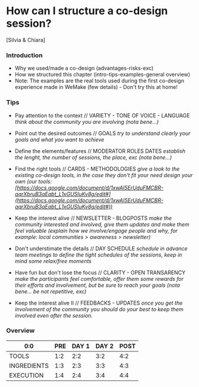 # How can I structure a co-design session?

[Silvia & Chiara]

### Introduction
* Why we used/made a co-design (advantages-risks-exc)
* How we structured this chapter (intro-tips-examples-general overview)
* Note: The examples are the real tools used during the first co-design experience made in WeMake (few details) - Don't try this at home! 

### Tips

- Pay attention to the context // VARIETY - TONE OF VOICE - LANGUAGE
*think about the community you are involving (nota bene...)*

- Point out the desired outcomes // GOALS
*try to understand clearly your goals and what you want to achieve* 

- Define the elements/features // MODERATOR ROLES DATES
*establish the lenght, the number of sessions, the place, exc (nota bene...)*

- Find the right tools // CARDS - METHODOLOGIES 
*give a look to the existing co-design tools, in the case they don't fit your need design your own (our tools: [https://docs.google.com/document/d/1xwAI5ErUduFMCBR-aqrXbruB3aEabt_L1xGUSluKv8g/edit#](https://docs.google.com/document/d/1xwAI5ErUduFMCBR-aqrXbruB3aEabt_L1xGUSluKv8g/edit#))*

- Keep the interest alive // NEWSLETTER - BLOGPOSTS
*make the community interested and involved, give them updates and make them feel valuable (explain how we involve/engage people and why, for example: local communities > awareness > newsletter)*

- Don't understimate the details // DAY SCHEDULE
*schedule in advance team meetings to define the tight schedules of the sessions, keep in mind some relax/free moments*

- Have fun but don't lose the focus // CLARITY - OPEN TRANSARENCY
*make the participants feel comfortable, offer them some rewards for their efforts and involvement, but be sure to reach your goals (nota bene... be not repetitive, exc)*

- Keep the interest alive II // FEEDBACKS - UPDATES
*once you get the involvement of the community you should do your best to keep them involved even after the session.*

### Overview

| 0:0 | PRE | DAY 1 | DAY 2 | POST |
| -- | -- | -- | -- | -- |
| TOOLS | 1:2 | 2:2 | 3:2 | 4:2 |
| INGREDIENTS | 1:3 | 2:3 | 3:3 | 4:3 |
| EXECUTION | 1:4 | 2:4 | 3:4 | 4:4 |

